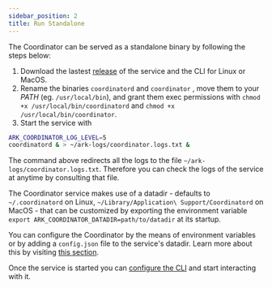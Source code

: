 ```yaml
---
sidebar_position: 2
title: Run Standalone
---
```


The Coordinator can be served as a standalone binary by following the steps below:

1.  Download the lastest [release](https://github.com/ark-network/ark/releases) of the service and the CLI for Linux or MacOS.
2.  Rename the binaries `coordinatord` and `coordinator` , move them to your _PATH_ (eg. `/usr/local/bin`), and grant them exec permissions with `chmod +x /usr/local/bin/coordinatord` and `chmod +x /usr/local/bin/coordinator`.
3.  Start the service with

```bash
ARK_COORDINATOR_LOG_LEVEL=5
coordinatord & > ~/ark-logs/coordinator.logs.txt &
```

The command above redirects all the logs to the file `~/ark-logs/coordinator.logs.txt`. Therefore you can check the logs of the service at anytime by consulting that file.

The Coordinator service makes use of a datadir - defaults to `~/.coordinatord` on Linux, `~/Library/Application\ Support/Coordinatord` on MacOS - that can be customized by exporting the environment variable `export ARK_COORDINATOR_DATADIR=path/to/datadir` at its startup.

You can configure the Coordinator by the means of environment variables or by adding a `config.json` file to the service's datadir. Learn more about this by visiting [this section](configure-service.md).

Once the service is started you can [configure the CLI](configure-cli.md) and start interacting with it.
